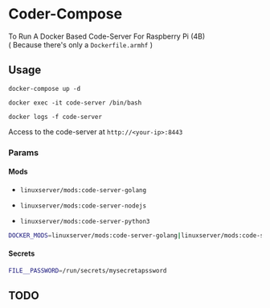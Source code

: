 # Coder-Compose

To Run A Docker Based Code-Server For Raspberry Pi (4B)  
( Because there's only a `Dockerfile.armhf` )

## Usage

`docker-compose up -d`

`docker exec -it code-server /bin/bash`

`docker logs -f code-server`

Access to the code-server at `http://<your-ip>:8443`

### Params

#### Mods

+ `linuxserver/mods:code-server-golang`

+ `linuxserver/mods:code-server-nodejs`

+ `linuxserver/mods:code-server-python3`

```bash
DOCKER_MODS=linuxserver/mods:code-server-golang|linuxserver/mods:code-server-nodejs|linuxserver/mods:code-server-python3
```

#### Secrets

```bash
FILE__PASSWORD=/run/secrets/mysecretapssword
```

## TODO
